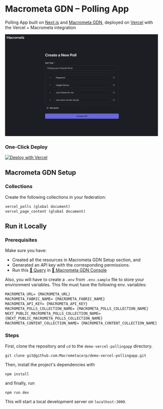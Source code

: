 # Macrometa GDN – Polling App

Polling App built on [Next.js](https://nextjs.org/) and [Macrometa GDN](https://www.macrometa.com/products/nosql), deployed on [Vercel](https://vercel.com/) with the Vercel + Macrometa integration

![](/public/macrometa-polling-app.png)

### One-Click Deploy

[![Deploy with Vercel](https://vercel.com/button)](https://vercel.com/new/clone?repository-url=https%3A%2F%2Fgithub.com%2FMacrometacorp%2Fdemo-vercel-pollingapp&project-name=macrometa-polling-app&repo-name=macrometa-polling-app&demo-title=Macrometa%20Polling%20App&demo-description=Take%20Polls%20using%20Macrometa%20Polling%20APP&demo-image=https%3A%2F%2Fgithub.com%2FMacrometacorp%2Fdemo-vercel-pollingapp%2Fblob%2F9df4f5fe97a238bdb5f418bd2eddf378edc7b837%2Fpublic%2Fmacrometa-polling-app.png&integration-ids=oac_jTz48t3BK5HRhsFuCy7Ppi83)

## Macrometa GDN Setup

### Collections

Create the following collections in your federation:

```
vercel_polls (global document)
vercel_page_content (global document)
```

## Run it Locally

### Prerequisites

Make sure you have:

-   Created all the resources in Macrometa GDN Setup section, and
-   Generated an API key with the corresponding permissions.
-   Run this [:link: Query](./query-workers.md) in [:link: Macrometa GDN Console](https://gdn.paas.macrometa.io/#queries)

Also, you will have to create a `.env` from `.env.sample` file to store your environment variables. This file must have the following env. variables:

```
MACROMETA_URL= {MACROMETA_URL}
MACROMETA_FABRIC_NAME= {MACROMETA_FABRIC_NAME}
MACROMETA_API_KEY= {MACROMETA_API_KEY}
MACROMETA_POLLS_COLLECTION_NAME= {MACROMETA_POLLS_COLLECTION_NAME}
NEXT_PUBLIC_MACROMETA_POLLS_COLLECTION_NAME= {NEXT_PUBLIC_MACROMETA_POLLS_COLLECTION_NAME}
MACROMETA_CONTENT_COLLECTION_NAME= {MACROMETA_CONTENT_COLLECTION_NAME}
```

### Steps

First, clone the repository and `cd` to the `demo-vercel-pollingapp` directory.

```
git clone git@github.com:Macrometacorp/demo-vercel-pollingapp.git
```

Then, install the project's dependencies with

```
npm install
```

and finally, run

```
npm run dev
```

This will start a local development server on `localhost:3000`.
